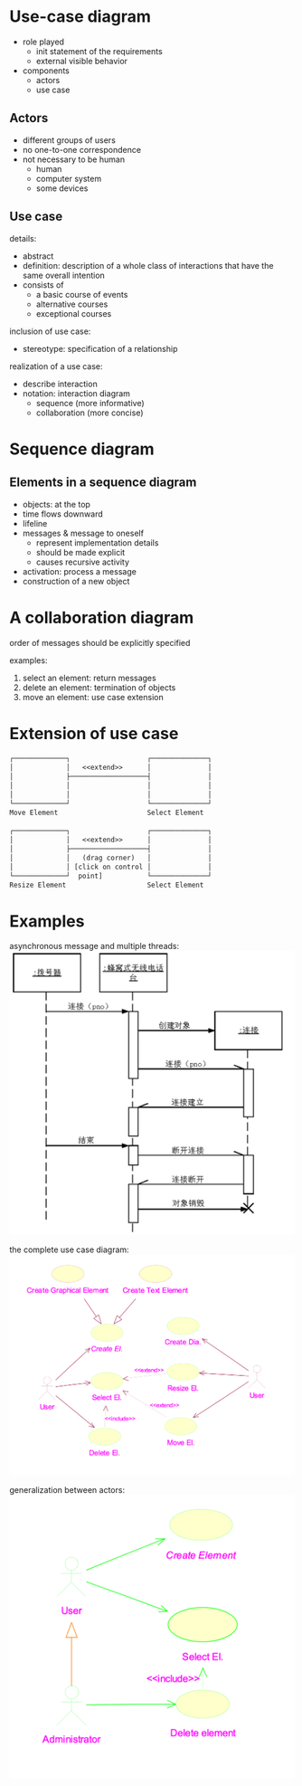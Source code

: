 # Use-case diagram

- role played
  - init statement of the requirements
  - external visible behavior
- components
  - actors
  - use case

## Actors

- different groups of users
- no one-to-one correspondence
- not necessary to be human
  - human
  - computer system
  - some devices

## Use case

details:

- abstract
- definition: description of a whole class of interactions that have the same overall intention
- consists of 
  - a basic course of events
  - alternative courses
  - exceptional courses

inclusion of use case:

- stereotype: specification of a relationship

realization of a use case:

- describe interaction
- notation: interaction diagram
  - sequence (more informative)
  - collaboration (more concise)

# Sequence diagram

## Elements in a sequence diagram

- objects: at the top
- time flows downward
- lifeline
- messages & message to oneself
  - represent implementation details
  - should be made explicit
  - causes recursive activity
- activation: process a message
- construction of a new object

# A collaboration diagram

order of messages should be explicitly specified

examples:

1. select an element: return messages
2. delete an element: termination of objects
3. move an element: use case extension

# Extension of use case

```
┌─────────────┐                   ┌──────────────┐
│             │   <<extend>>      │              │
│             ├───────────────────┤              │
│             │                   │              │
│             │                   │              │
└─────────────┘                   └──────────────┘
Move Element                      Select Element

┌─────────────┐                   ┌──────────────┐
│             │   <<extend>>      │              │
│             ├───────────────────┤              │
│             │   (drag corner)   │              │
│             │ [click on control │              │
└─────────────┘  point]           └──────────────┘
Resize Element                    Select Element
```

# Examples

asynchronous message and multiple threads:
![exp](./imgs/2.png)

the complete use case diagram:
![exp](./imgs/3.png)

generalization between actors:
![exp](./imgs/4.png)
